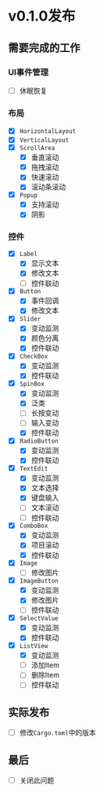 # v0.1.0发布

## 需要完成的工作

### UI事件管理

* [ ] 休眠恢复

### 布局

* [x] `HorizontalLayout`
* [x] `VerticalLayout`
* [x] `ScrollArea`
    * [x] 垂直滚动
    * [x] 拖拽滚动
    * [x] 快速滚动
    * [x] 滚动条滚动
* [x] `Popup`
    * [x] 支持滚动
    * [x] 阴影

### 控件

* [x] `Label`
    * [x] 显示文本
    * [x] 修改文本
    * [ ] 控件联动
* [x] `Button`
    * [x] 事件回调
    * [x] 修改文本
* [x] `Slider`
    * [x] 变动监测
    * [x] 颜色分离
    * [x] 控件联动
* [x] `CheckBox`
    * [x] 变动监测
    * [x] 控件联动
* [x] `SpinBox`
    * [x] 变动监测
    * [x] 泛类
    * [ ] 长按变动
    * [ ] 输入变动
    * [x] 控件联动
* [x] `RadioButton`
    * [x] 变动监测
    * [x] 控件联动
* [x] `TextEdit`
    * [x] 变动监测
    * [x] 文本选择
    * [x] 键盘输入
    * [ ] 文本滚动
    * [ ] 控件联动
* [x] `ComboBox`
    * [x] 变动监测
    * [x] 项目滚动
    * [x] 控件联动
* [x] `Image`
    * [ ] 修改图片
* [x] `ImageButton`
    * [x] 变动监测
    * [x] 修改图片
    * [ ] 控件联动
* [x] `SelectValue`
    * [x] 变动监测
    * [x] 控件联动
* [x] `ListView`
    * [x] 变动监测
    * [ ] 添加Item
    * [ ] 删除Item
    * [ ] 控件联动

## 实际发布

* [ ] 修改`Cargo.toml`中的版本

## 最后

* [ ] 关闭此问题